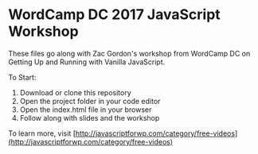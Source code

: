 # WordCamp DC 2017 JavaScript Workshop

These files go along with Zac Gordon's workshop from WordCamp DC on Getting Up and Running with Vanilla JavaScript.

To Start:

1. Download or clone this repository
2. Open the project folder in your code editor
3. Open the index.html file in your browser
4. Follow along with slides and the workshop

To learn more, visit [http://javascriptforwp.com/category/free-videos](http://javascriptforwp.com/category/free-videos)
